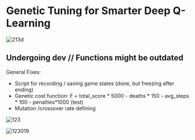 
# Genetic Tuning for Smarter Deep Q-Learning

![213d](https://miro.medium.com/v2/resize:fit:2800/1*zRZ46MeFZMd5F52CHM6EYA.png)

## Undergoing dev // Functions might be outdated


General Fixes:

- Script for recording / saving game states (done, but freezing after ending)
- Genetic cost function: F = total_score * 5000 - deaths * 150 - avg_steps * 100 - penalties*1000 (test)
- Mutation /crossover rate defining




![123](https://s5.gifyu.com/images/SiDzT.gif)

![123019](https://s5.gifyu.com/images/SiDzw.gif)


